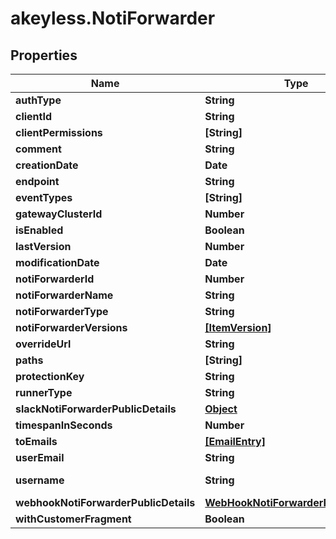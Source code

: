 # akeyless.NotiForwarder

## Properties

Name | Type | Description | Notes
------------ | ------------- | ------------- | -------------
**authType** | **String** |  | [optional] 
**clientId** | **String** | Auth - JWT | [optional] 
**clientPermissions** | **[String]** |  | [optional] 
**comment** | **String** |  | [optional] 
**creationDate** | **Date** |  | [optional] 
**endpoint** | **String** |  | [optional] 
**eventTypes** | **[String]** |  | [optional] 
**gatewayClusterId** | **Number** |  | [optional] 
**isEnabled** | **Boolean** |  | [optional] 
**lastVersion** | **Number** |  | [optional] 
**modificationDate** | **Date** |  | [optional] 
**notiForwarderId** | **Number** |  | [optional] 
**notiForwarderName** | **String** |  | [optional] 
**notiForwarderType** | **String** |  | [optional] 
**notiForwarderVersions** | [**[ItemVersion]**](ItemVersion.md) |  | [optional] 
**overrideUrl** | **String** |  | [optional] 
**paths** | **[String]** |  | [optional] 
**protectionKey** | **String** |  | [optional] 
**runnerType** | **String** |  | [optional] 
**slackNotiForwarderPublicDetails** | [**Object**](.md) |  | [optional] 
**timespanInSeconds** | **Number** |  | [optional] 
**toEmails** | [**[EmailEntry]**](EmailEntry.md) |  | [optional] 
**userEmail** | **String** |  | [optional] 
**username** | **String** | Auth - User Password | [optional] 
**webhookNotiForwarderPublicDetails** | [**WebHookNotiForwarderPublicDetails**](WebHookNotiForwarderPublicDetails.md) |  | [optional] 
**withCustomerFragment** | **Boolean** |  | [optional] 



